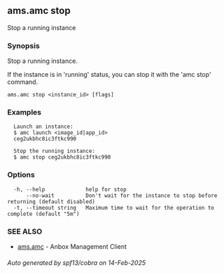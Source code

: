 ## ams.amc stop

Stop a running instance

### Synopsis

Stop a running instance.

If the instance is in 'running' status, you can stop it with the 'amc stop' command.


```
ams.amc stop <instance_id> [flags]
```

### Examples

```
  Launch an instance:
  $ amc launch <image_id|app_id>
  ceg2ukbhc8ic3ftkc990

  Stop the running instance:
  $ amc stop ceg2ukbhc8ic3ftkc990
```

### Options

```
  -h, --help             help for stop
      --no-wait          Don't wait for the instance to stop before returning (default disabled)
  -t, --timeout string   Maximum time to wait for the operation to complete (default "5m")
```

### SEE ALSO

* [ams.amc](ams.amc.md)	 - Anbox Management Client

###### Auto generated by spf13/cobra on 14-Feb-2025
